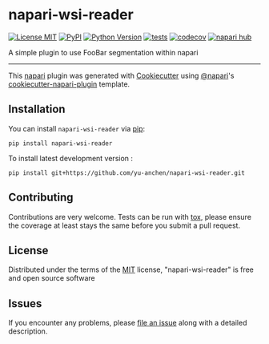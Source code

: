 # napari-wsi-reader

[![License MIT](https://img.shields.io/pypi/l/napari-wsi-reader.svg?color=green)](https://github.com/yu-anchen/napari-wsi-reader/raw/main/LICENSE)
[![PyPI](https://img.shields.io/pypi/v/napari-wsi-reader.svg?color=green)](https://pypi.org/project/napari-wsi-reader)
[![Python Version](https://img.shields.io/pypi/pyversions/napari-wsi-reader.svg?color=green)](https://python.org)
[![tests](https://github.com/yu-anchen/napari-wsi-reader/workflows/tests/badge.svg)](https://github.com/yu-anchen/napari-wsi-reader/actions)
[![codecov](https://codecov.io/gh/yu-anchen/napari-wsi-reader/branch/main/graph/badge.svg)](https://codecov.io/gh/yu-anchen/napari-wsi-reader)
[![napari hub](https://img.shields.io/endpoint?url=https://api.napari-hub.org/shields/napari-wsi-reader)](https://napari-hub.org/plugins/napari-wsi-reader)

A simple plugin to use FooBar segmentation within napari

----------------------------------

This [napari] plugin was generated with [Cookiecutter] using [@napari]'s [cookiecutter-napari-plugin] template.

<!--
Don't miss the full getting started guide to set up your new package:
https://github.com/napari/cookiecutter-napari-plugin#getting-started

and review the napari docs for plugin developers:
https://napari.org/stable/plugins/index.html
-->

## Installation

You can install `napari-wsi-reader` via [pip]:

    pip install napari-wsi-reader



To install latest development version :

    pip install git+https://github.com/yu-anchen/napari-wsi-reader.git


## Contributing

Contributions are very welcome. Tests can be run with [tox], please ensure
the coverage at least stays the same before you submit a pull request.

## License

Distributed under the terms of the [MIT] license,
"napari-wsi-reader" is free and open source software

## Issues

If you encounter any problems, please [file an issue] along with a detailed description.

[napari]: https://github.com/napari/napari
[Cookiecutter]: https://github.com/audreyr/cookiecutter
[@napari]: https://github.com/napari
[MIT]: http://opensource.org/licenses/MIT
[BSD-3]: http://opensource.org/licenses/BSD-3-Clause
[GNU GPL v3.0]: http://www.gnu.org/licenses/gpl-3.0.txt
[GNU LGPL v3.0]: http://www.gnu.org/licenses/lgpl-3.0.txt
[Apache Software License 2.0]: http://www.apache.org/licenses/LICENSE-2.0
[Mozilla Public License 2.0]: https://www.mozilla.org/media/MPL/2.0/index.txt
[cookiecutter-napari-plugin]: https://github.com/napari/cookiecutter-napari-plugin

[file an issue]: https://github.com/yu-anchen/napari-wsi-reader/issues

[napari]: https://github.com/napari/napari
[tox]: https://tox.readthedocs.io/en/latest/
[pip]: https://pypi.org/project/pip/
[PyPI]: https://pypi.org/
